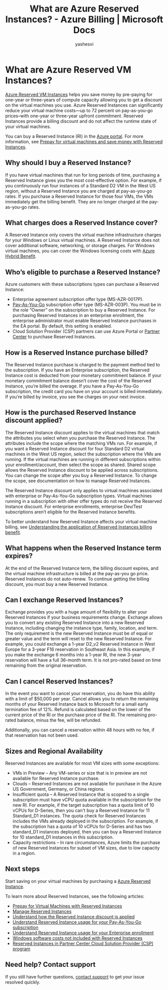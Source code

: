 ﻿---
title: What are Azure Reserved Instances? - Azure Billing | Microsoft Docs
description: Learn about Azure Reserved VM Instances and VM pricing to save on your virtual machines costs and get the best effective price.
services: 'billing'
documentationcenter: ''
author: yashesvi
manager: yashesvi
editor: ''

ms.service: billing
ms.devlang: na
ms.topic: conceptual
ms.tgt_pltfrm: na
ms.workload: na
ms.date: 05/09/2018
ms.author: yashar

---
# What are Azure Reserved VM Instances?
[Azure Reserved VM Instances](https://azure.microsoft.com/pricing/reserved-vm-instances) helps you save money by pre-paying for one-year or three-years of compute capacity allowing you to get a discount on the virtual machines you use. Azure Reserved Instances can significantly reduce your virtual machine costs—up to 72 percent on pay-as-you-go prices–with one-year or three-year upfront commitment. Reserved Instances provide a billing discount and do not affect the runtime state of your virtual machines.

You can buy a Reserved Instance (RI) in the [Azure portal](https://aka.ms/reservations). For more information, see [Prepay for virtual machines and save money with Reserved Instances](https://go.microsoft.com/fwlink/?linkid=861721).

## Why should I buy a Reserved Instance?
If you have virtual machines that run for long periods of time, purchasing a Reserved Instance gives you the most cost-effective option. For example, if you continuously run four instances of a Standard D2 VM in the West US region, without a Reserved Instance you are charged at pay-as-you-go rates. If you purchase a Reserved Instance for those four VMs, the VMs immediately get the billing benefit. They are no longer charged at the pay-as-you-go rates. 

## What charges does a Reserved Instance cover?
A Reserved Instance only covers the virtual machine infrastructure charges for your Windows or Linux virtual machines. A Reserved Instance does not cover additional software, networking, or storage charges. For Windows virtual machines, you can cover the Windows licensing costs with [Azure Hybrid Benefit](https://azure.microsoft.com/pricing/hybrid-benefit/).

## Who’s eligible to purchase a Reserved Instance?
Azure customers with these subscriptions types can purchase a Reserved Instance:
-	Enterprise agreement subscription offer type (MS-AZR-0017P).
-	[Pay-As-You-Go](https://azure.microsoft.com/offers/ms-azr-0003p/) subscription offer type (MS-AZR-003P). You must be in the role “Owner” on the subscription to buy a Reserved Instance. For purchasing Reserved Instances in an enterprise enrollment, the enterprise administrator must enable Reserved Instance purchases in the EA portal. By default, this setting is enabled.
-	Cloud Solution Provider (CSP) partners can use Azure Portal or [Partner Center](https://docs.microsoft.com/partner-center/azure-reservations) to purchase Reserved Instances.

## How is a Reserved Instance purchase billed?
The Reserved Instance purchase is charged to the payment method tied to the subscription. 
If you have an Enterprise subscription, the Reserved Instance cost is deducted from your monetary commitment balance. If your monetary commitment balance doesn’t cover the cost of the Reserved Instance, you’re billed the overage.
If you have a Pay-As-You-Go subscription, the credit card you have on your account is billed immediately. If you’re billed by invoice, you see the charges on your next invoice.

## How is the purchased Reserved Instance discount applied?
The Reserved Instance discount applies to the virtual machines that match the attributes you select when you purchase the Reserved Instance. The attributes include the scope where the matching VMs run. For example, if you want a Reserved Instance discount for four Standard D2 virtual machines in the West US region, select the subscription where the VMs are running. If the virtual machines are running in different subscriptions within your enrollment/account, then select the scope as shared. Shared scope allows the Reserved Instance discount to be applied across subscriptions. You can change the scope after you buy a Reserved Instance. To change the scope, see documentation on how to manage Reserved Instances.

The Reserved Instance discount only applies to virtual machines associated with enterprise or Pay-As-You-Go subscription types. Virtual machines running in a subscription with other offer types do not receive the Reserved Instance discount. For enterprise enrollments, enterprise Dev/Test subscriptions aren’t eligible for the Reserved Instance benefits.

To better understand how Reserved Instance affects your virtual machine billing, see [Understanding the application of Reserved Instances billing benefit](https://go.microsoft.com/fwlink/?linkid=863405).

## What happens when the Reserved Instance term expires?
At the end of the Reserved Instance term, the billing discount expires, and the virtual machine infrastructure is billed at the pay-as-you go price. Reserved Instances do not auto-renew. To continue getting the billing discount, you must buy a new Reserved Instance. 

## Can I exchange Reserved Instances?
Exchange provides you with a huge amount of flexibility to alter your Reserved Instances if your business requirements change. Exchange allows you to convert any existing Reserved Instance into a new Reserved Instance, including changing the instance type, family, location, and term. The only requirement is the new Reserved Instance must be of equal or greater value and the term will reset to the new Reserved Instance. For example, you could exchange a 1-year D2_v2 Reserved Instance in West Europe for a 3-year F16 reservation in Southeast Asia. In this example, if you make the exchange 6 months into a 1-year RI, the new 3-year reservation will have a full 36-month term. It is not pro-rated based on time remaining from the original reservation.

## Can I cancel Reserved Instances?
In the event you want to cancel your reservation, you do have this ability with a limit of $50,000 per year. Cancel allows you to return the remaining months of your Reserved Instance back to Microsoft for a small early termination fee of 12%. Refund is calculated based on the lower of the current price of the RI or the purchase price of the RI. The remaining pro-rated balance, minus the fee, will be refunded.

Additionally, you can cancel a reservation within 48 hours with no fee, if that reservation has not been used.

## Sizes and Regional Availability
Reserved Instances are available for most VM sizes with some exceptions:
- VMs in Preview – Any VM-series or size that is in preview are not available for Reserved Instance purchase.
- Clouds – Reserved Instances are not available for purchase in the Azure US Government, Germany, or China regions. 
- Insufficient quota – A Reserved Instance that is scoped to a single subscription must have vCPU quota available in the subscription for the new RI. For example, if the target subscription has a quota limit of 10 vCPUs for D-Series, then you can't buy a Reserved Instance for 11 Standard_D1 instances. The quota check for Reserved Instances includes the VMs already deployed in the subscription. For example, if the subscription has a quota of 10 vCPUs for D-Series and has two standard_D1 instances deployed, then you can buy a Reserved Instance for 10 standard_D1 instances in this subscription. 
- Capacity restrictions – In rare circumstances, Azure limits the purchase of new Reserved Instances for subset of VM sizes, due to low capacity in a region.

## Next steps
Start saving on your virtual machines by purchasing a [Azure Reserved Instance](https://go.microsoft.com/fwlink/?linkid=861721). 

To learn more about Reserved Instances, see the following articles:

- [Prepay for Virtual Machines with Reserved Instances](../virtual-machines/windows/prepay-reserved-vm-instances.md)
- [Manage Reserved Instances](billing-manage-reserved-vm-instance.md)
- [Understand how the Reserved Instance discount is applied](billing-understand-vm-reservation-charges.md)
- [Understand Reserved Instance usage for your Pay-As-You-Go subscription](billing-understand-reserved-instance-usage.md)
- [Understand Reserved Instance usage for your Enterprise enrollment](billing-understand-reserved-instance-usage-ea.md)
- [Windows software costs not included with Reserved Instances](billing-reserved-instance-windows-software-costs.md)
- [Reserved Instances in Partner Center Cloud Solution Provider (CSP) program](https://docs.microsoft.com/partner-center/azure-reservations)

## Need help? Contact support

If you still have further questions, [contact support](https://portal.azure.com/?#blade/Microsoft_Azure_Support/HelpAndSupportBlade) to get your issue resolved quickly.
